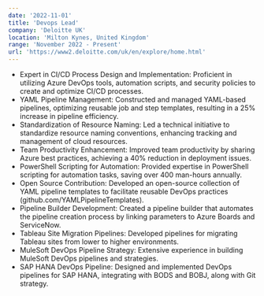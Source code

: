 ```yaml
---
date: '2022-11-01'
title: 'Devops Lead'
company: 'Deloitte UK'
location: 'Milton Kynes, United Kingdom'
range: 'November 2022 - Present'
url: 'https://www2.deloitte.com/uk/en/explore/home.html'
---
```


- Expert in CI/CD Process Design and Implementation: Proficient in utilizing Azure DevOps tools, automation scripts, and security policies to create and optimize CI/CD processes.
- YAML Pipeline Management: Constructed and managed YAML-based pipelines, optimizing reusable job and step templates, resulting in a 25% increase in pipeline efficiency.
- Standardization of Resource Naming: Led a technical initiative to standardize resource naming conventions, enhancing tracking and management of cloud resources.
- Team Productivity Enhancement: Improved team productivity by sharing Azure best practices, achieving a 40% reduction in deployment issues.
- PowerShell Scripting for Automation: Provided expertise in PowerShell scripting for automation tasks, saving over 400 man-hours annually.
- Open Source Contribution: Developed an open-source collection of YAML pipeline templates to facilitate reusable DevOps practices (github.com/YAMLPipelineTemplates).
- Pipeline Builder Development: Created a pipeline builder that automates the pipeline creation process by linking parameters to Azure Boards and ServiceNow.
- Tableau Site Migration Pipelines: Developed pipelines for migrating Tableau sites from lower to higher environments.
- MuleSoft DevOps Pipeline Strategy: Extensive experience in building MuleSoft DevOps pipelines and strategies.
- SAP HANA DevOps Pipeline: Designed and implemented DevOps pipelines for SAP HANA, integrating with BODS and BOBJ, along with Git strategy.
